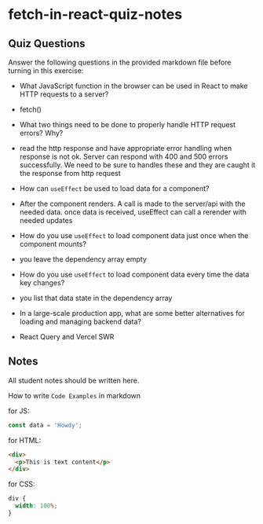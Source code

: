 # fetch-in-react-quiz-notes

## Quiz Questions

Answer the following questions in the provided markdown file before turning in this exercise:

- What JavaScript function in the browser can be used in React to make HTTP requests to a server?

- fetch()

- What two things need to be done to properly handle HTTP request errors? Why?

- read the http response and have appropriate error handling when response is not ok. Server can respond with 400 and 500 errors successfully. We need to be sure to handles these and they are caught it the response from http request

- How can `useEffect` be used to load data for a component?

- After the component renders. A call is made to the server/api with the needed data. once data is received, useEffect can call a rerender with needed updates

- How do you use `useEffect` to load component data just once when the component mounts?

- you leave the dependency array empty

- How do you use `useEffect` to load component data every time the data key changes?

- you list that data state in the dependency array

- In a large-scale production app, what are some better alternatives for loading and managing backend data?

- React Query and Vercel SWR

## Notes

All student notes should be written here.

How to write `Code Examples` in markdown

for JS:

```javascript
const data = 'Howdy';
```

for HTML:

```html
<div>
  <p>This is text content</p>
</div>
```

for CSS:

```css
div {
  width: 100%;
}
```

